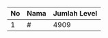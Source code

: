 | No | Nama            | Jumlah Level |
|----|-----------------|--------------|
| 1  | #    |    4909        |
